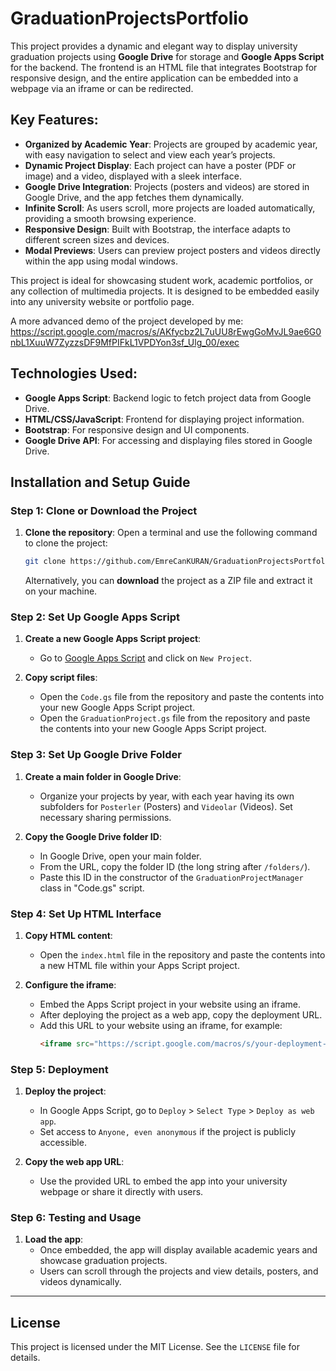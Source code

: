 # GraduationProjectsPortfolio
This project provides a dynamic and elegant way to display university graduation projects using **Google Drive** for storage and **Google Apps Script** for the backend. The frontend is an HTML file that integrates Bootstrap for responsive design, and the entire application can be embedded into a webpage via an iframe or can be redirected.

## Key Features:
- **Organized by Academic Year**: Projects are grouped by academic year, with easy navigation to select and view each year’s projects.
- **Dynamic Project Display**: Each project can have a poster (PDF or image) and a video, displayed with a sleek interface.
- **Google Drive Integration**: Projects (posters and videos) are stored in Google Drive, and the app fetches them dynamically.
- **Infinite Scroll**: As users scroll, more projects are loaded automatically, providing a smooth browsing experience.
- **Responsive Design**: Built with Bootstrap, the interface adapts to different screen sizes and devices.
- **Modal Previews**: Users can preview project posters and videos directly within the app using modal windows.
  
This project is ideal for showcasing student work, academic portfolios, or any collection of multimedia projects. It is designed to be embedded easily into any university website or portfolio page.

A more advanced demo of the project developed by me:
https://script.google.com/macros/s/AKfycbz2L7uUU8rEwgGoMvJL9ae6G0nbL1XuuW7ZyzzsDF9MfPIFkL1VPDYon3sf_Ulg_00/exec

## Technologies Used:
- **Google Apps Script**: Backend logic to fetch project data from Google Drive.
- **HTML/CSS/JavaScript**: Frontend for displaying project information.
- **Bootstrap**: For responsive design and UI components.
- **Google Drive API**: For accessing and displaying files stored in Google Drive.

## Installation and Setup Guide

### Step 1: Clone or Download the Project
1. **Clone the repository**:
   Open a terminal and use the following command to clone the project:
   ```bash
   git clone https://github.com/EmreCanKURAN/GraduationProjectsPortfolio.git
   ```

   Alternatively, you can **download** the project as a ZIP file and extract it on your machine.

### Step 2: Set Up Google Apps Script
1. **Create a new Google Apps Script project**:
   - Go to [Google Apps Script](https://script.google.com/) and click on `New Project`.
   
2. **Copy script files**:
   - Open the `Code.gs` file from the repository and paste the contents into your new Google Apps Script project.
   - Open the `GraduationProject.gs` file from the repository and paste the contents into your new Google Apps Script project.

### Step 3: Set Up Google Drive Folder
1. **Create a main folder in Google Drive**:
   - Organize your projects by year, with each year having its own subfolders for `Posterler` (Posters) and `Videolar` (Videos). Set necessary sharing permissions.
   
2. **Copy the Google Drive folder ID**:
   - In Google Drive, open your main folder.
   - From the URL, copy the folder ID (the long string after `/folders/`).
   - Paste this ID in the constructor of the `GraduationProjectManager` class in "Code.gs" script.

### Step 4: Set Up HTML Interface
1. **Copy HTML content**:
   - Open the `index.html` file in the repository and paste the contents into a new HTML file within your Apps Script project.

2. **Configure the iframe**:
   - Embed the Apps Script project in your website using an iframe.
   - After deploying the project as a web app, copy the deployment URL.
   - Add this URL to your website using an iframe, for example:
     ```html
     <iframe src="https://script.google.com/macros/s/your-deployment-id/exec" width="100%" height="800px"></iframe>
     ```

### Step 5: Deployment
1. **Deploy the project**:
   - In Google Apps Script, go to `Deploy` > `Select Type` > `Deploy as web app`.
   - Set access to `Anyone, even anonymous` if the project is publicly accessible.
   
2. **Copy the web app URL**:
   - Use the provided URL to embed the app into your university webpage or share it directly with users.

### Step 6: Testing and Usage
1. **Load the app**:
   - Once embedded, the app will display available academic years and showcase graduation projects.
   - Users can scroll through the projects and view details, posters, and videos dynamically.

---

## License

This project is licensed under the MIT License. See the `LICENSE` file for details.
